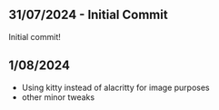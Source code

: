 ## 31/07/2024 - Initial Commit

Initial commit!

## 1/08/2024
- Using kitty instead of alacritty for image purposes
- other minor tweaks